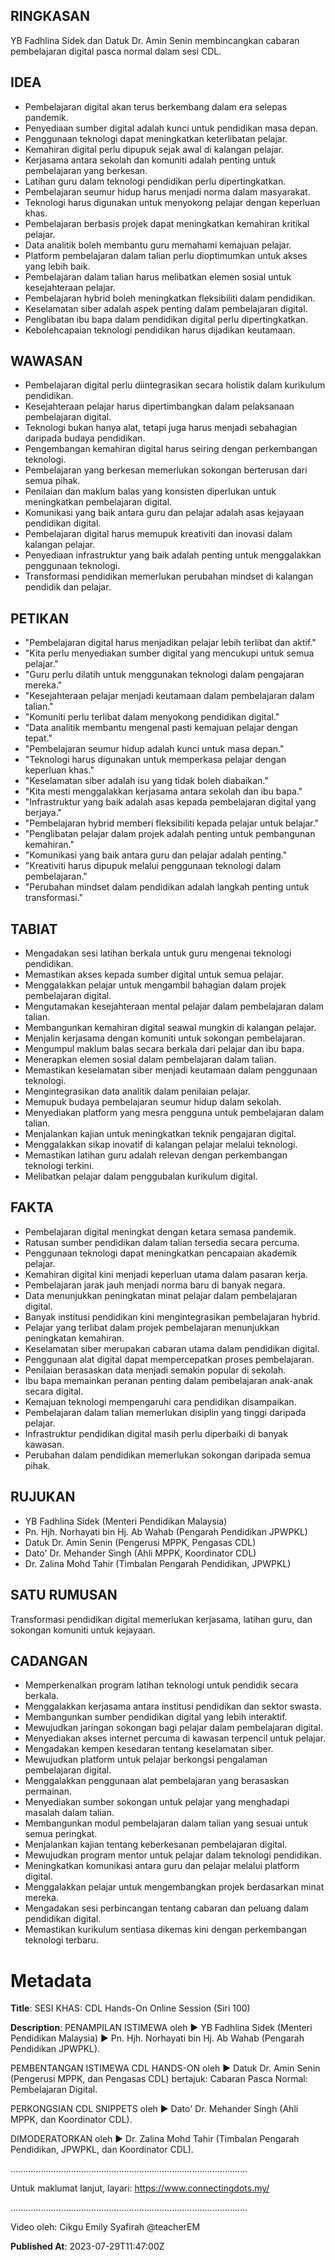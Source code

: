 ## RINGKASAN
YB Fadhlina Sidek dan Datuk Dr. Amin Senin membincangkan cabaran pembelajaran digital pasca normal dalam sesi CDL.

## IDEA
- Pembelajaran digital akan terus berkembang dalam era selepas pandemik.
- Penyediaan sumber digital adalah kunci untuk pendidikan masa depan.
- Penggunaan teknologi dapat meningkatkan keterlibatan pelajar.
- Kemahiran digital perlu dipupuk sejak awal di kalangan pelajar.
- Kerjasama antara sekolah dan komuniti adalah penting untuk pembelajaran yang berkesan.
- Latihan guru dalam teknologi pendidikan perlu dipertingkatkan.
- Pembelajaran seumur hidup harus menjadi norma dalam masyarakat.
- Teknologi harus digunakan untuk menyokong pelajar dengan keperluan khas.
- Pembelajaran berbasis projek dapat meningkatkan kemahiran kritikal pelajar.
- Data analitik boleh membantu guru memahami kemajuan pelajar.
- Platform pembelajaran dalam talian perlu dioptimumkan untuk akses yang lebih baik.
- Pembelajaran dalam talian harus melibatkan elemen sosial untuk kesejahteraan pelajar.
- Pembelajaran hybrid boleh meningkatkan fleksibiliti dalam pendidikan.
- Keselamatan siber adalah aspek penting dalam pembelajaran digital.
- Penglibatan ibu bapa dalam pendidikan digital perlu dipertingkatkan.
- Kebolehcapaian teknologi pendidikan harus dijadikan keutamaan.

## WAWASAN
- Pembelajaran digital perlu diintegrasikan secara holistik dalam kurikulum pendidikan.
- Kesejahteraan pelajar harus dipertimbangkan dalam pelaksanaan pembelajaran digital.
- Teknologi bukan hanya alat, tetapi juga harus menjadi sebahagian daripada budaya pendidikan.
- Pengembangan kemahiran digital harus seiring dengan perkembangan teknologi.
- Pembelajaran yang berkesan memerlukan sokongan berterusan dari semua pihak.
- Penilaian dan maklum balas yang konsisten diperlukan untuk meningkatkan pembelajaran digital.
- Komunikasi yang baik antara guru dan pelajar adalah asas kejayaan pendidikan digital.
- Pembelajaran digital harus memupuk kreativiti dan inovasi dalam kalangan pelajar.
- Penyediaan infrastruktur yang baik adalah penting untuk menggalakkan penggunaan teknologi.
- Transformasi pendidikan memerlukan perubahan mindset di kalangan pendidik dan pelajar.

## PETIKAN
- "Pembelajaran digital harus menjadikan pelajar lebih terlibat dan aktif."
- "Kita perlu menyediakan sumber digital yang mencukupi untuk semua pelajar."
- "Guru perlu dilatih untuk menggunakan teknologi dalam pengajaran mereka."
- "Kesejahteraan pelajar menjadi keutamaan dalam pembelajaran dalam talian."
- "Komuniti perlu terlibat dalam menyokong pendidikan digital."
- "Data analitik membantu mengenal pasti kemajuan pelajar dengan tepat."
- "Pembelajaran seumur hidup adalah kunci untuk masa depan."
- "Teknologi harus digunakan untuk memperkasa pelajar dengan keperluan khas."
- "Keselamatan siber adalah isu yang tidak boleh diabaikan."
- "Kita mesti menggalakkan kerjasama antara sekolah dan ibu bapa."
- "Infrastruktur yang baik adalah asas kepada pembelajaran digital yang berjaya."
- "Pembelajaran hybrid memberi fleksibiliti kepada pelajar untuk belajar."
- "Penglibatan pelajar dalam projek adalah penting untuk pembangunan kemahiran."
- "Komunikasi yang baik antara guru dan pelajar adalah penting."
- "Kreativiti harus dipupuk melalui penggunaan teknologi dalam pembelajaran."
- "Perubahan mindset dalam pendidikan adalah langkah penting untuk transformasi."

## TABIAT
- Mengadakan sesi latihan berkala untuk guru mengenai teknologi pendidikan.
- Memastikan akses kepada sumber digital untuk semua pelajar.
- Menggalakkan pelajar untuk mengambil bahagian dalam projek pembelajaran digital.
- Mengutamakan kesejahteraan mental pelajar dalam pembelajaran dalam talian.
- Membangunkan kemahiran digital seawal mungkin di kalangan pelajar.
- Menjalin kerjasama dengan komuniti untuk sokongan pembelajaran.
- Mengumpul maklum balas secara berkala dari pelajar dan ibu bapa.
- Menerapkan elemen sosial dalam pembelajaran dalam talian.
- Memastikan keselamatan siber menjadi keutamaan dalam penggunaan teknologi.
- Mengintegrasikan data analitik dalam penilaian pelajar.
- Memupuk budaya pembelajaran seumur hidup dalam sekolah.
- Menyediakan platform yang mesra pengguna untuk pembelajaran dalam talian.
- Menjalankan kajian untuk meningkatkan teknik pengajaran digital.
- Menggalakkan sikap inovatif di kalangan pelajar melalui teknologi.
- Memastikan latihan guru adalah relevan dengan perkembangan teknologi terkini.
- Melibatkan pelajar dalam penggubalan kurikulum digital.

## FAKTA
- Pembelajaran digital meningkat dengan ketara semasa pandemik.
- Ratusan sumber pendidikan dalam talian tersedia secara percuma.
- Penggunaan teknologi dapat meningkatkan pencapaian akademik pelajar.
- Kemahiran digital kini menjadi keperluan utama dalam pasaran kerja.
- Pembelajaran jarak jauh menjadi norma baru di banyak negara.
- Data menunjukkan peningkatan minat pelajar dalam pembelajaran digital.
- Banyak institusi pendidikan kini mengintegrasikan pembelajaran hybrid.
- Pelajar yang terlibat dalam projek pembelajaran menunjukkan peningkatan kemahiran.
- Keselamatan siber merupakan cabaran utama dalam pendidikan digital.
- Penggunaan alat digital dapat mempercepatkan proses pembelajaran.
- Penilaian berasaskan data menjadi semakin popular di sekolah.
- Ibu bapa memainkan peranan penting dalam pembelajaran anak-anak secara digital.
- Kemajuan teknologi mempengaruhi cara pendidikan disampaikan.
- Pembelajaran dalam talian memerlukan disiplin yang tinggi daripada pelajar.
- Infrastruktur pendidikan digital masih perlu diperbaiki di banyak kawasan.
- Perubahan dalam pendidikan memerlukan sokongan daripada semua pihak.

## RUJUKAN
- YB Fadhlina Sidek (Menteri Pendidikan Malaysia)
- Pn. Hjh. Norhayati bin Hj. Ab Wahab (Pengarah Pendidikan JPWPKL)
- Datuk Dr. Amin Senin (Pengerusi MPPK, Pengasas CDL)
- Dato' Dr. Mehander Singh (Ahli MPPK, Koordinator CDL)
- Dr. Zalina Mohd Tahir (Timbalan Pengarah Pendidikan, JPWPKL)

## SATU RUMUSAN
Transformasi pendidikan digital memerlukan kerjasama, latihan guru, dan sokongan komuniti untuk kejayaan. 

## CADANGAN
- Memperkenalkan program latihan teknologi untuk pendidik secara berkala.
- Menggalakkan kerjasama antara institusi pendidikan dan sektor swasta.
- Membangunkan sumber pendidikan digital yang lebih interaktif.
- Mewujudkan jaringan sokongan bagi pelajar dalam pembelajaran digital.
- Menyediakan akses internet percuma di kawasan terpencil untuk pelajar.
- Mengadakan kempen kesedaran tentang keselamatan siber.
- Mewujudkan platform untuk pelajar berkongsi pengalaman pembelajaran digital.
- Menggalakkan penggunaan alat pembelajaran yang berasaskan permainan.
- Menyediakan sumber sokongan untuk pelajar yang menghadapi masalah dalam talian.
- Membangunkan modul pembelajaran dalam talian yang sesuai untuk semua peringkat.
- Menjalankan kajian tentang keberkesanan pembelajaran digital.
- Mewujudkan program mentor untuk pelajar dalam teknologi pendidikan.
- Meningkatkan komunikasi antara guru dan pelajar melalui platform digital.
- Menggalakkan pelajar untuk mengembangkan projek berdasarkan minat mereka.
- Mengadakan sesi perbincangan tentang cabaran dan peluang dalam pendidikan digital.
- Memastikan kurikulum sentiasa dikemas kini dengan perkembangan teknologi terbaru.

# Metadata
**Title**: SESI KHAS: CDL Hands-On Online Session (Siri 100)

**Description**: PENAMPILAN ISTIMEWA oleh 
► YB Fadhlina Sidek (Menteri Pendidikan Malaysia)
► Pn. Hjh. Norhayati bin Hj. Ab Wahab (Pengarah Pendidikan JPWPKL).

PEMBENTANGAN ISTIMEWA CDL HANDS-ON oleh 
► Datuk Dr. Amin Senin (Pengerusi MPPK, dan Pengasas CDL) 
bertajuk: Cabaran Pasca Normal: Pembelajaran Digital.

PERKONGSIAN CDL SNIPPETS oleh 
► Dato' Dr. Mehander Singh (Ahli MPPK, dan Koordinator CDL).

DIMODERATORKAN oleh
► Dr. Zalina Mohd Tahir (Timbalan Pengarah Pendidikan, JPWPKL, dan Koordinator CDL).

..............................................................................................

Untuk maklumat lanjut, layari: https://www.connectingdots.my/

..............................................................................................

Video oleh: Cikgu Emily Syafirah @teacherEM

**Published At**: 2023-07-29T11:47:00Z